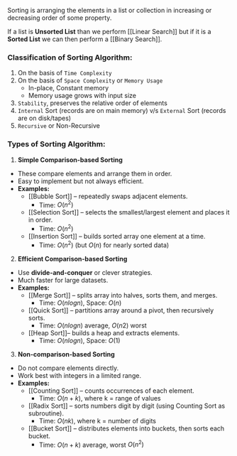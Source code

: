 Sorting is arranging the elements in a list or collection in increasing or decreasing order of some property.

If a list is __Unsorted List__ than we perform [[Linear Search]] but if it is a __Sorted List__ we can then perform a [[Binary Search]].

### Classification of Sorting Algorithm:
1. On the basis of `Time Complexity`
2. On the basis of `Space Complexity` or `Memory Usage`
	- In-place, Constant memory 
	- Memory usage grows with input size
3. `Stability`, preserves the relative order of elements
4. `Internal` Sort (records are on main memory) v/s `External` Sort (records are on disk/tapes) 
5. `Recursive` or Non-Recursive 

### Types of Sorting Algorithm:
1.  **Simple Comparison-based Sorting**
- These compare elements and arrange them in order.
- Easy to implement but not always efficient.
- **Examples:**
    - [[Bubble Sort]] – repeatedly swaps adjacent elements.
        - Time: $O(n^2)$
    - [[Selection Sort]] – selects the smallest/largest element and places it in order.
        - Time: $O(n^2)$
    - [[Insertion Sort]] – builds sorted array one element at a time.
        - Time: $O(n^2)$ (but $O(n)$ for nearly sorted data)
    
2. **Efficient Comparison-based Sorting**
- Use **divide-and-conquer** or clever strategies.
- Much faster for large datasets.
- **Examples:**
    - [[Merge Sort]] – splits array into halves, sorts them, and merges.
        - Time: $O(nlog⁡n)$, Space: $O(n)$
    - [[Quick Sort]] – partitions array around a pivot, then recursively sorts.
        - Time: $O(nlog⁡n)$ average, $O(n2)$ worst
    - [[Heap Sort]]– builds a heap and extracts elements.
        - Time: $O(nlog⁡n)$, Space: $O(1)$
		
3. **Non-comparison-based Sorting**
- Do not compare elements directly.
- Work best with integers in a limited range.
- **Examples:**
    - [[Counting Sort]] – counts occurrences of each element.
        - Time: $O(n+k)$, where k = range of values
    - [[Radix Sort]] – sorts numbers digit by digit (using Counting Sort as subroutine).
        - Time: $O(nk)$, where k = number of digits
    - [[Bucket Sort]] – distributes elements into buckets, then sorts each bucket.
        - Time: $O(n+k)$ average, worst $O(n^2)$
